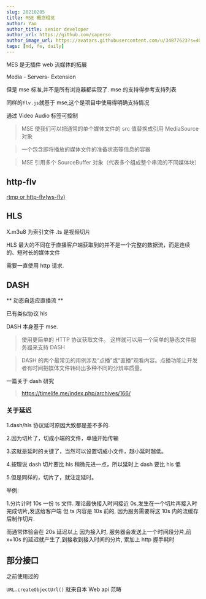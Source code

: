 ```yaml
---
slug: 20210205
title: MSE 概念粗览
author: Yao
author_title: senior developer
author_url: https://github.com/caperso
author_image_url: https://avatars.githubusercontent.com/u/34877623?s=400&u=8da3f1b8199cdbd5591ea229149fa663f2011065&v=4
tags: [md, fe, daily]
---
```


MES 是无插件 web 流媒体的拓展

Media - Servers- Extension

但是 mse 标准,并不是所有浏览器都实现了.
mse 的支持得参考支持列表

同样的`flv.js`就基于 mse,这个是项目中使用得明确支持情况

通过 Video Audio 标签可控制

<!--truncate-->

> MSE 使我们可以把通常的单个媒体文件的 src 值替换成引用 MediaSource 对象

> 一个包含即将播放的媒体文件的准备状态等信息的容器

> MSE 引用多个 SourceBuffer 对象（代表多个组成整个串流的不同媒体块）

## http-flv

[rtmp or http-flv(ws-flv)](<./20210120-rtmp%20or%20http-flv(ws-flv).md>)

## HLS

X.m3u8 为索引文件
.ts 是视频切片

HLS 最大的不同在于直播客户端获取到的并不是一个完整的数据流，而是连续的、短时长的媒体文件

需要一直使用 http 请求.

## DASH

** 动态自适应直播流 **

已有类似协议 hls

DASH 本身基于 mse.

> 使用更简单的 HTTP 协议获取文件。 这样就可以用一个简单的静态文件服务器来支持 DASH

> DASH 的两个最常见的用例涉及“点播”或“直播”观看内容。点播功能让开发者有时间把媒体文件转码出多种不同的分辨率质量。

一篇关于 dash 研究

> <https://timelife.me/index.php/archives/166/>

### 关于延迟

1.dash/hls 协议延时原因大致都是差不多的.

2.因为切片了，切成小端的文件，单独开始传输

3.这就是延时的关键了，当然可以设置切成小文件，越小延时越低。

4.按理说 dash 切片要比 hls 稍微先进一点，所以延时上 dash 要比 hls 低

5.但是同样的，切片了，就注定延时。

举例:

1.分片计时 10s 一份 ts 文件.
理论最快接入时间接近 0s,发生在一个切片再接入时完成切片,发送给客户端
但 ts 内容是 10s 前的, 因为服务需要将这 10s 内的流缓存后制作切片.

而通常体验会在 20s 延迟以上
因为接入时, 服务器会发送上一个时间段分片,前 x+10s 的延迟就产生了,到接收到接入时间的分片,
累加上 http 握手耗时

## 部分接口

之前使用过的

`URL.createObjectUrl()`
就来自本 Web api 范畴

